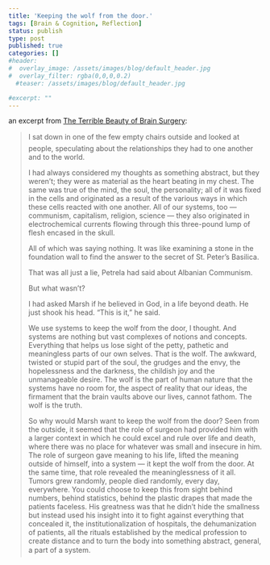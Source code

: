 ```yaml
---
title: 'Keeping the wolf from the door.'
tags: [Brain & Cognition, Reflection]
status: publish
type: post
published: true
categories: []
#header:
#  overlay_image: /assets/images/blog/default_header.jpg
#  overlay_filter: rgba(0,0,0,0.2)
  #teaser: /assets/images/blog/default_header.jpg

#excerpt: ""
---
```


an excerpt from [The Terrible Beauty of Brain
Surgery](http://www.nytimes.com/2016/01/03/magazine/karl-ove-knausgaard-on-the-terrible-beauty-of-brain-surgery.html?_r=1):

> I sat down in one of the few empty chairs outside and looked at people,
speculating about the relationships they had to one another and to the world.  
>  
> I had always considered my thoughts as something abstract, but they weren’t;
they were as material as the heart beating in my chest. The same was true of
the mind, the soul, the personality; all of it was fixed in the cells and
originated as a result of the various ways in which these cells reacted with
one another. All of our systems, too — communism, capitalism, religion,
science — they also originated in electrochemical currents flowing through
this three-pound lump of flesh encased in the skull.  
>  
> All of which was saying nothing. It was like examining a stone in the
foundation wall to find the answer to the secret of St. Peter’s Basilica.  
>  
> That was all just a lie, Petrela had said about Albanian Communism.  
>  
> But what wasn’t?  
>  
> I had asked Marsh if he believed in God, in a life beyond death. He just
shook his head. “This is it,” he said.  
>  
> We use systems to keep the wolf from the door, I thought. And systems are
nothing but vast complexes of notions and concepts. Everything that helps us
lose sight of the petty, pathetic and meaningless parts of our own selves.
That is the wolf. The awkward, twisted or stupid part of the soul, the grudges
and the envy, the hopelessness and the darkness, the childish joy and the
unmanageable desire. The wolf is the part of human nature that the systems
have no room for, the aspect of reality that our ideas, the firmament that the
brain vaults above our lives, cannot fathom. The wolf is the truth.  
>  
> So why would Marsh want to keep the wolf from the door? Seen from the
outside, it seemed that the role of surgeon had provided him with a larger
context in which he could excel and rule over life and death, where there was
no place for whatever was small and insecure in him. The role of surgeon gave
meaning to his life, lifted the meaning outside of himself, into a system — it
kept the wolf from the door. At the same time, that role revealed the
meaninglessness of it all. Tumors grew randomly, people died randomly, every
day, everywhere. You could choose to keep this from sight behind numbers,
behind statistics, behind the plastic drapes that made the patients faceless.
His greatness was that he didn’t hide the smallness but instead used his
insight into it to fight against everything that concealed it, the
institutionalization of hospitals, the dehumanization of patients, all the
rituals established by the medical profession to create distance and to turn
the body into something abstract, general, a part of a system.
